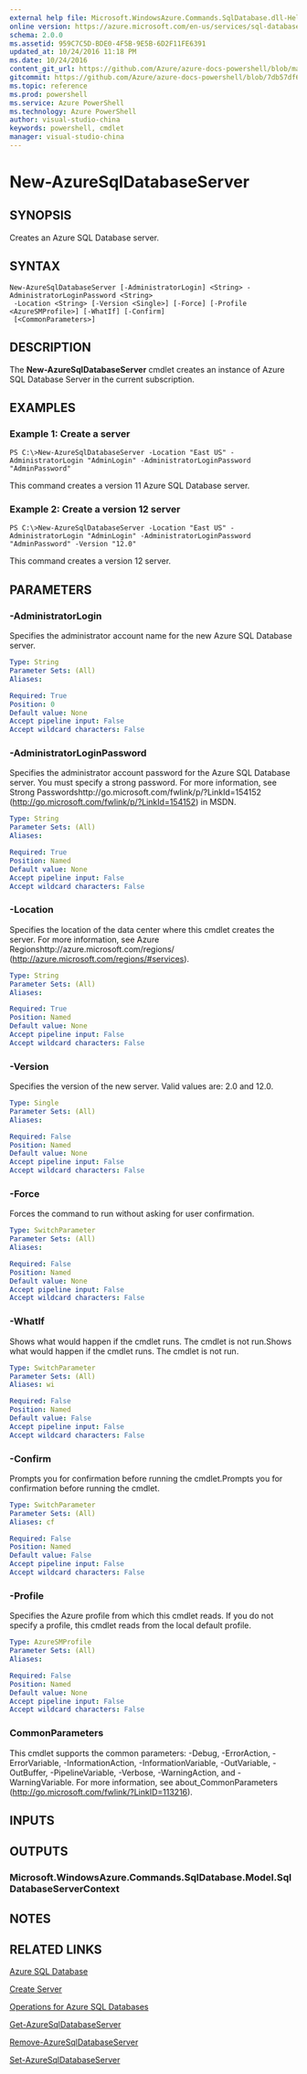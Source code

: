 ```yaml
---
external help file: Microsoft.WindowsAzure.Commands.SqlDatabase.dll-Help.xml
online version: https://azure.microsoft.com/en-us/services/sql-database/
schema: 2.0.0
ms.assetid: 959C7C5D-BDE0-4F5B-9E5B-6D2F11FE6391
updated_at: 10/24/2016 11:18 PM
ms.date: 10/24/2016
content_git_url: https://github.com/Azure/azure-docs-powershell/blob/master/azureps-cmdlets-docs/ServiceManagement/Azure.SQLDatabase/v3.0.0/New-AzureSqlDatabaseServer.md
gitcommit: https://github.com/Azure/azure-docs-powershell/blob/7db57df6b5e709a7c001e6de362a1240d7583ae8/azureps-cmdlets-docs/ServiceManagement/Azure.SQLDatabase/v3.0.0/New-AzureSqlDatabaseServer.md
ms.topic: reference
ms.prod: powershell
ms.service: Azure PowerShell
ms.technology: Azure PowerShell
author: visual-studio-china
keywords: powershell, cmdlet
manager: visual-studio-china
---
```


# New-AzureSqlDatabaseServer

## SYNOPSIS
Creates an Azure SQL Database server.

## SYNTAX

```
New-AzureSqlDatabaseServer [-AdministratorLogin] <String> -AdministratorLoginPassword <String>
 -Location <String> [-Version <Single>] [-Force] [-Profile <AzureSMProfile>] [-WhatIf] [-Confirm]
 [<CommonParameters>]
```

## DESCRIPTION
The **New-AzureSqlDatabaseServer** cmdlet creates an instance of Azure SQL Database Server in the current subscription.

## EXAMPLES

### Example 1: Create a server
```
PS C:\>New-AzureSqlDatabaseServer -Location "East US" -AdministratorLogin "AdminLogin" -AdministratorLoginPassword "AdminPassword"
```

This command creates a version 11 Azure SQL Database server.

### Example 2: Create a version 12 server
```
PS C:\>New-AzureSqlDatabaseServer -Location "East US" -AdministratorLogin "AdminLogin" -AdministratorLoginPassword "AdminPassword" -Version "12.0"
```

This command creates a version 12 server.

## PARAMETERS

### -AdministratorLogin
Specifies the administrator account name for the new Azure SQL Database server.

```yaml
Type: String
Parameter Sets: (All)
Aliases: 

Required: True
Position: 0
Default value: None
Accept pipeline input: False
Accept wildcard characters: False
```

### -AdministratorLoginPassword
Specifies the administrator account password for the Azure SQL Database server.
You must specify a strong password.
For more information, see Strong Passwordshttp://go.microsoft.com/fwlink/p/?LinkId=154152 (http://go.microsoft.com/fwlink/p/?LinkId=154152) in MSDN.

```yaml
Type: String
Parameter Sets: (All)
Aliases: 

Required: True
Position: Named
Default value: None
Accept pipeline input: False
Accept wildcard characters: False
```

### -Location
Specifies the location of the data center where this cmdlet creates the server.
For more information, see Azure Regionshttp://azure.microsoft.com/regions/ (http://azure.microsoft.com/regions/#services).

```yaml
Type: String
Parameter Sets: (All)
Aliases: 

Required: True
Position: Named
Default value: None
Accept pipeline input: False
Accept wildcard characters: False
```

### -Version
Specifies the version of the new server.
Valid values are: 2.0 and 12.0.

```yaml
Type: Single
Parameter Sets: (All)
Aliases: 

Required: False
Position: Named
Default value: None
Accept pipeline input: False
Accept wildcard characters: False
```

### -Force
Forces the command to run without asking for user confirmation.

```yaml
Type: SwitchParameter
Parameter Sets: (All)
Aliases: 

Required: False
Position: Named
Default value: None
Accept pipeline input: False
Accept wildcard characters: False
```

### -WhatIf
Shows what would happen if the cmdlet runs.
The cmdlet is not run.Shows what would happen if the cmdlet runs.
The cmdlet is not run.

```yaml
Type: SwitchParameter
Parameter Sets: (All)
Aliases: wi

Required: False
Position: Named
Default value: False
Accept pipeline input: False
Accept wildcard characters: False
```

### -Confirm
Prompts you for confirmation before running the cmdlet.Prompts you for confirmation before running the cmdlet.

```yaml
Type: SwitchParameter
Parameter Sets: (All)
Aliases: cf

Required: False
Position: Named
Default value: False
Accept pipeline input: False
Accept wildcard characters: False
```

### -Profile
Specifies the Azure profile from which this cmdlet reads.
If you do not specify a profile, this cmdlet reads from the local default profile.

```yaml
Type: AzureSMProfile
Parameter Sets: (All)
Aliases: 

Required: False
Position: Named
Default value: None
Accept pipeline input: False
Accept wildcard characters: False
```

### CommonParameters
This cmdlet supports the common parameters: -Debug, -ErrorAction, -ErrorVariable, -InformationAction, -InformationVariable, -OutVariable, -OutBuffer, -PipelineVariable, -Verbose, -WarningAction, and -WarningVariable. For more information, see about_CommonParameters (http://go.microsoft.com/fwlink/?LinkID=113216).

## INPUTS

## OUTPUTS

### Microsoft.WindowsAzure.Commands.SqlDatabase.Model.SqlDatabaseServerContext

## NOTES

## RELATED LINKS

[Azure SQL Database](https://azure.microsoft.com/en-us/services/sql-database/)

[Create Server](https://msdn.microsoft.com/en-us/library/azure/dn505699.aspx)

[Operations for Azure SQL Databases](https://msdn.microsoft.com/en-us/library/azure/dn505719.aspx)

[Get-AzureSqlDatabaseServer](.\Get-AzureSqlDatabaseServer.md)

[Remove-AzureSqlDatabaseServer](.\Remove-AzureSqlDatabaseServer.md)

[Set-AzureSqlDatabaseServer](.\Set-AzureSqlDatabaseServer.md)


